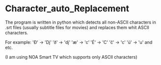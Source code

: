 # Character_auto_Replacement

The program is written in python which detects all non-ASCII characters in .srt files (usually subtitle files for movies) and replaces them whit ASCII characters.

  For example:
    'Đ' -> 'Dj'
    'ð' -> 'dj'
    'æ' -> 'c'
    'É' -> 'C'
    'č' -> 'c'
    'ü' -> 'u'
     and etc.
     
 (I am using NOA Smart TV which supports only ASCII characters)
